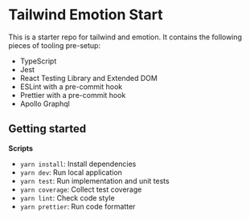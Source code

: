 # Tailwind Emotion Start

This is a starter repo for tailwind and emotion. It contains the following pieces of tooling pre-setup:
- TypeScript
- Jest
- React Testing Library and Extended DOM
- ESLint with a pre-commit hook
- Prettier with a pre-commit hook
- Apollo Graphql

## Getting started

**Scripts**
- `yarn install`: Install dependencies
- `yarn dev`: Run local application
- `yarn test`: Run implementation and unit tests
- `yarn coverage`: Collect test coverage
- `yarn lint`: Check code style
- `yarn prettier`: Run code formatter